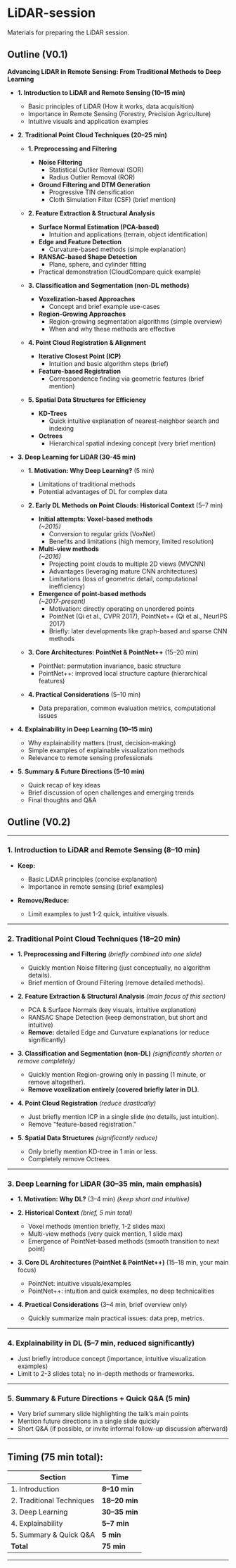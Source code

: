 # LiDAR-session
Materials for preparing the LiDAR session.


## Outline (V0.1)
**Advancing LiDAR in Remote Sensing: From Traditional Methods to Deep Learning**

- **1. Introduction to LiDAR and Remote Sensing (10–15 min)**
  - Basic principles of LiDAR (How it works, data acquisition)
  - Importance in Remote Sensing (Forestry, Precision Agriculture)
  - Intuitive visuals and application examples

- **2. Traditional Point Cloud Techniques (20–25 min)**
    - **1. Preprocessing and Filtering**
        - **Noise Filtering**
            - Statistical Outlier Removal (SOR)
            - Radius Outlier Removal (ROR)
        - **Ground Filtering and DTM Generation**
            - Progressive TIN densification
            - Cloth Simulation Filter (CSF) (brief mention)

    - **2. Feature Extraction & Structural Analysis**
        - **Surface Normal Estimation (PCA-based)**
            - Intuition and applications (terrain, object identification)
        - **Edge and Feature Detection**
            - Curvature-based methods (simple explanation)
        - **RANSAC-based Shape Detection**
            - Plane, sphere, and cylinder fitting
        - Practical demonstration (CloudCompare quick example)

    - **3. Classification and Segmentation (non-DL methods)**
        - **Voxelization-based Approaches**
            - Concept and brief example use-cases
        - **Region-Growing Approaches**
            - Region-growing segmentation algorithms (simple overview)
            - When and why these methods are effective

    - **4. Point Cloud Registration & Alignment**
        - **Iterative Closest Point (ICP)**
            - Intuition and basic algorithm steps (brief)
        - **Feature-based Registration**
            - Correspondence finding via geometric features (brief mention)

    - **5. Spatial Data Structures for Efficiency**
        - **KD-Trees**
            - Quick intuitive explanation of nearest-neighbor search and indexing
        - **Octrees**
            - Hierarchical spatial indexing concept (very brief mention)

- **3. Deep Learning for LiDAR (30-45 min)**
    - **1. Motivation: Why Deep Learning?** (5 min)
        - Limitations of traditional methods
        - Potential advantages of DL for complex data

    - **2. Early DL Methods on Point Clouds: Historical Context** (5–7 min)
        - **Initial attempts: Voxel-based methods**  
            *(~2015)*  
            - Conversion to regular grids (VoxNet)
            - Benefits and limitations (high memory, limited resolution)
        - **Multi-view methods**  
            *(~2016)*  
            - Projecting point clouds to multiple 2D views (MVCNN)
            - Advantages (leveraging mature CNN architectures)
            - Limitations (loss of geometric detail, computational inefficiency)
        - **Emergence of point-based methods**  
            *(~2017-present)*  
            - Motivation: directly operating on unordered points
            - PointNet (Qi et al., CVPR 2017), PointNet++ (Qi et al., NeurIPS 2017)
            - Briefly: later developments like graph-based and sparse CNN methods

    - **3. Core Architectures: PointNet & PointNet++** (15–20 min)
        - PointNet: permutation invariance, basic structure
        - PointNet++: improved local structure capture (hierarchical features)

    - **4. Practical Considerations** (5–10 min)
        - Data preparation, common evaluation metrics, computational issues

- **4. Explainability in Deep Learning (10–15 min)**
  - Why explainability matters (trust, decision-making)
  - Simple examples of explainable visualization methods
  - Relevance to remote sensing professionals

- **5. Summary & Future Directions (5–10 min)**
  - Quick recap of key ideas
  - Brief discussion of open challenges and emerging trends
  - Final thoughts and Q&A


## Outline (V0.2)
---

### 1\. Introduction to LiDAR and Remote Sensing (8–10 min)
- **Keep:**  
  - Basic LiDAR principles (concise explanation)  
  - Importance in remote sensing (brief examples)

- **Remove/Reduce:**  
  - Limit examples to just 1-2 quick, intuitive visuals.

---

### 2\. Traditional Point Cloud Techniques (18–20 min)
- **1. Preprocessing and Filtering** *(briefly combined into one slide)*  
  - Quickly mention Noise filtering (just conceptually, no algorithm details).  
  - Brief mention of Ground Filtering (remove detailed methods).

- **2. Feature Extraction & Structural Analysis** *(main focus of this section)*  
  - PCA & Surface Normals (key visuals, intuitive explanation)  
  - RANSAC Shape Detection (keep demonstration, but short and intuitive)  
  - **Remove:** detailed Edge and Curvature explanations (or reduce significantly)

- **3. Classification and Segmentation (non-DL)** *(significantly shorten or remove completely)*  
  - Quickly mention Region-growing only in passing (1 minute, or remove altogether).
  - **Remove voxelization entirely (covered briefly later in DL)**.

- **4. Point Cloud Registration** *(reduce drastically)*  
  - Just briefly mention ICP in a single slide (no details, just intuition).  
  - Remove "feature-based registration."

- **5. Spatial Data Structures** *(significantly reduce)*  
  - Only briefly mention KD-tree in 1 min or less.  
  - Completely remove Octrees.

---

### 3\. Deep Learning for LiDAR (30–35 min, main emphasis)
- **1. Motivation: Why DL?** (3–4 min) *(keep short and intuitive)*

- **2. Historical Context** *(brief, 5 min total)*  
  - Voxel methods (mention briefly, 1-2 slides max)  
  - Multi-view methods (very quick mention, 1 slide max)  
  - Emergence of PointNet-based methods (smooth transition to next point)

- **3. Core DL Architectures (PointNet & PointNet++)** (15–18 min, your main focus)  
  - PointNet: intuitive visuals/examples  
  - PointNet++: intuition and quick examples, no deep technicalities

- **4. Practical Considerations** (3–4 min, brief overview only)  
  - Quickly summarize main practical issues: data prep, metrics.

---

### 4\. Explainability in DL (5–7 min, reduced significantly)
- Just briefly introduce concept (importance, intuitive visualization examples)  
- Limit to 2-3 slides total; no in-depth methods or frameworks.

---

### 5\. Summary & Future Directions + Quick Q&A (5 min)
- Very brief summary slide highlighting the talk’s main points  
- Mention future directions in a single slide quickly  
- Short Q&A (if possible, or invite informal follow-up discussion afterward)

---

## **Timing (75 min total):**

| Section                                              | Time           |
|------------------------------------------------------|----------------|
| 1\. Introduction                                     | **8–10 min**   |
| 2\. Traditional Techniques                           | **18–20 min**  |
| 3\. Deep Learning                                    | **30–35 min**  |
| 4\. Explainability                                   | **5–7 min**    |
| 5\. Summary & Quick Q&A                              | **5 min**      |
| **Total**                                            | **75 min**     |

---
